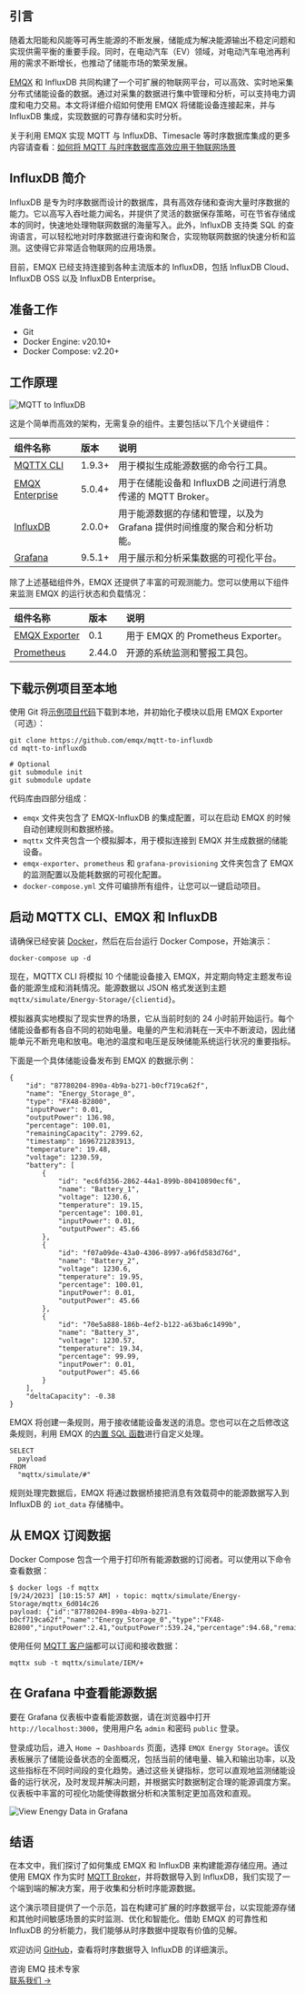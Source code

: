 ## 引言

随着太阳能和风能等可再生能源的不断发展，储能成为解决能源输出不稳定问题和实现供需平衡的重要手段。同时，在电动汽车（EV）领域，对电动汽车电池再利用的需求不断增长，也推动了储能市场的繁荣发展。

[EMQX](https://www.emqx.com/zh/products/emqx) 和 InfluxDB 共同构建了一个可扩展的物联网平台，可以高效、实时地采集分布式储能设备的数据。通过对采集的数据进行集中管理和分析，可以支持电力调度和电力交易。本文将详细介绍如何使用 EMQX 将储能设备连接起来，并与 InfluxDB 集成，实现数据的可靠存储和实时分析。

关于利用 EMQX 实现 MQTT 与 InfluxDB、Timesacle 等时序数据库集成的更多内容请查看：[如何将 MQTT 与时序数据库高效应用于物联网场景](https://www.emqx.com/zh/blog/time-series-database-for-iot-the-missing-piece) 

## InfluxDB 简介

InfluxDB 是专为时序数据而设计的数据库，具有高效存储和查询大量时序数据的能力。它以高写入吞吐能力闻名，并提供了灵活的数据保存策略，可在节省存储成本的同时，快速地处理物联网数据的海量写入。此外，InfluxDB 支持类 SQL 的查询语言，可以轻松地对时序数据进行查询和聚合，实现物联网数据的快速分析和监测。这使得它非常适合物联网的应用场景。

目前，EMQX 已经支持连接到各种主流版本的 InfluxDB，包括 InfluxDB Cloud、InfluxDB OSS 以及 InfluxDB Enterprise。

## 准备工作

- Git
- Docker Engine: v20.10+
- Docker Compose: v2.20+

## 工作原理

![MQTT to InfluxDB](https://assets.emqx.com/images/2aabbc7e8a0a861e03881f9e4ec85002.png)

这是个简单而高效的架构，无需复杂的组件。主要包括以下几个关键组件：

| 组件名称                                                 | 版本   | 说明                                                         |
| :------------------------------------------------------- | :----- | :----------------------------------------------------------- |
| [MQTTX CLI](https://mqttx.app/cli)                       | 1.9.3+ | 用于模拟生成能源数据的命令行工具。                           |
| [EMQX Enterprise](https://www.emqx.com/zh/products/emqx) | 5.0.4+ | 用于在储能设备和 InfluxDB 之间进行消息传递的 MQTT Broker。   |
| [InfluxDB](https://influxdata.com/)                      | 2.0.0+ | 用于能源数据的存储和管理，以及为 Grafana 提供时间维度的聚合和分析功能。 |
| [Grafana](https://grafana.com/)                          | 9.5.1+ | 用于展示和分析采集数据的可视化平台。                         |

除了上述基础组件外，EMQX 还提供了丰富的可观测能力。您可以使用以下组件来监测 EMQX 的运行状态和负载情况：

| 组件名称                                               | 版本   | 说明                               |
| :----------------------------------------------------- | :----- | :--------------------------------- |
| [EMQX Exporter](https://github.com/emqx/emqx-exporter) | 0.1    | 用于 EMQX 的 Prometheus Exporter。 |
| [Prometheus](https://prometheus.io/)                   | 2.44.0 | 开源的系统监测和警报工具包。       |

## 下载示例项目至本地

使用 Git 将[示例项目代码](https://github.com/emqx/mqtt-to-influxdb)下载到本地，并初始化子模块以启用 EMQX Exporter（可选）：

```
git clone https://github.com/emqx/mqtt-to-influxdb
cd mqtt-to-influxdb

# Optional
git submodule init
git submodule update
```

代码库由四部分组成：

- `emqx` 文件夹包含了 EMQX-InfluxDB 的集成配置，可以在启动 EMQX 的时候自动创建规则和数据桥接。
- `mqttx` 文件夹包含一个模拟脚本，用于模拟连接到 EMQX 并生成数据的储能设备。
- `emqx-exporter`、`prometheus` 和 `grafana-provisioning` 文件夹包含了 EMQX 的监测配置以及能耗数据的可视化配置。
- `docker-compose.yml` 文件可编排所有组件，让您可以一键启动项目。

## 启动 MQTTX CLI、EMQX 和 InfluxDB

请确保已经安装 [Docker](https://www.docker.com/)，然后在后台运行 Docker Compose，开始演示：

```
docker-compose up -d
```

现在，MQTTX CLI 将模拟 10 个储能设备接入 EMQX，并定期向特定主题发布设备的能源生成和消耗情况。能源数据以 JSON 格式发送到主题 `mqttx/simulate/Energy-Storage/{clientid}`。

模拟器真实地模拟了现实世界的场景，它从当前时刻的 24 小时前开始运行。每个储能设备都有各自不同的初始电量。电量的产生和消耗在一天中不断波动，因此储能单元不断充电和放电。电池的温度和电压是反映储能系统运行状况的重要指标。

下面是一个具体储能设备发布到 EMQX 的数据示例：

```
{
    "id": "87780204-890a-4b9a-b271-b0cf719ca62f",
    "name": "Energy_Storage_0",
    "type": "FX48-B2800",
    "inputPower": 0.01,
    "outputPower": 136.98,
    "percentage": 100.01,
    "remainingCapacity": 2799.62,
    "timestamp": 1696721283913,
    "temperature": 19.48,
    "voltage": 1230.59,
    "battery": [
        {
            "id": "ec6fd356-2862-44a1-899b-80410890ecf6",
            "name": "Battery_1",
            "voltage": 1230.6,
            "temperature": 19.15,
            "percentage": 100.01,
            "inputPower": 0.01,
            "outputPower": 45.66
        },
        {
            "id": "f07a09de-43a0-4306-8997-a96fd583d76d",
            "name": "Battery_2",
            "voltage": 1230.6,
            "temperature": 19.95,
            "percentage": 100.01,
            "inputPower": 0.01,
            "outputPower": 45.66
        },
        {
            "id": "70e5a888-186b-4ef2-b122-a63ba6c1499b",
            "name": "Battery_3",
            "voltage": 1230.57,
            "temperature": 19.34,
            "percentage": 99.99,
            "inputPower": 0.01,
            "outputPower": 45.66
        }
    ],
    "deltaCapacity": -0.38
}
```

EMQX 将创建一条规则，用于接收储能设备发送的消息。您也可以在之后修改这条规则，利用 EMQX 的[内置 SQL 函数](https://docs.emqx.com/en/enterprise/v5.1/data-integration/rule-sql-builtin-functions.html)进行自定义处理。

```
SELECT
  payload
FROM
  "mqttx/simulate/#"
```

规则处理完数据后，EMQX 将通过数据桥接把消息有效载荷中的能源数据写入到 InfluxDB 的 `iot_data` 存储桶中。

## 从 EMQX 订阅数据

Docker Compose 包含一个用于打印所有能源数据的订阅者。可以使用以下命令查看数据：

```
$ docker logs -f mqttx
[9/24/2023] [10:15:57 AM] › topic: mqttx/simulate/Energy-Storage/mqttx_6d014c26
payload: {"id":"87780204-890a-4b9a-b271-b0cf719ca62f","name":"Energy_Storage_0","type":"FX48-B2800","inputPower":2.41,"outputPower":539.24,"percentage":94.68,"remainingCapacity":2649.52,"timestamp"...
```

使用任何 [MQTT 客户端](https://www.emqx.com/zh/blog/mqtt-client-tools)都可以订阅和接收数据：

```
mqttx sub -t mqttx/simulate/IEM/+
```

## 在 Grafana 中查看能源数据

要在 Grafana 仪表板中查看能源数据，请在浏览器中打开 `http://localhost:3000`，使用用户名 `admin` 和密码 `public` 登录。

登录成功后，进入 `Home → Dashboards` 页面，选择 `EMQX Energy Storage`。该仪表板展示了储能设备状态的全面概况，包括当前的储电量、输入和输出功率，以及这些指标在不同时间段的变化趋势。通过这些关键指标，您可以直观地监测储能设备的运行状况，及时发现并解决问题，并根据实时数据制定合理的能源调度方案。仪表板中丰富的可视化功能使得数据分析和决策制定更加高效和直观。

![View Enengy Data in Grafana](https://assets.emqx.com/images/486833a1a4142053e77e6d577a401e07.png)

## 结语

在本文中，我们探讨了如何集成 EMQX 和 InfluxDB 来构建能源存储应用。通过使用 EMQX 作为实时 [MQTT Broker](https://www.emqx.com/zh/blog/the-ultimate-guide-to-mqtt-broker-comparison)，并将数据导入到 InfluxDB，我们实现了一个端到端的解决方案，用于收集和分析时序能源数据。

这个演示项目提供了一个示范，旨在构建可扩展的时序数据平台，以实现能源存储和其他时间敏感场景的实时监测、优化和智能化。借助 EMQX 的可靠性和 InfluxDB 的分析能力，我们能够从时序数据中提取有价值的见解。

欢迎访问 [GitHub](https://github.com/emqx/emqx/mqtt-to-influxdb)，查看将时序数据导入 InfluxDB 的详细演示。





<section class="promotion">
    <div>
        咨询 EMQ 技术专家
    </div>
    <a href="https://www.emqx.com/zh/contact?product=solutions" class="button is-gradient px-5">联系我们 →</a>
</section>
